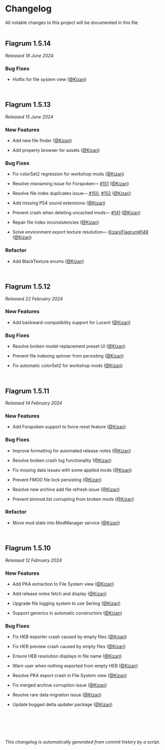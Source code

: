 # Changelog

All notable changes to this project will be documented in this file.  
&nbsp;

## Flagrum 1.5.14

_Released 18 June 2024_


### Bug Fixes

- Hotfix for file system view ([@Kizari](https://github.com/Kizari))


&nbsp;
## Flagrum 1.5.13

_Released 15 June 2024_


### New Features

- Add new file finder ([@Kizari](https://github.com/Kizari))

- Add property browser for assets ([@Kizari](https://github.com/Kizari))


### Bug Fixes

- Fix colorSet2 regression for workshop mods ([@Kizari](https://github.com/Kizari))

- Resolve misnaming issue for Forspoken—
[#151](https://github.com/Kizari/Flagrum/issues/151) ([@Kizari](https://github.com/Kizari))

- Resolve file index duplicates issue—
[#150](https://github.com/Kizari/Flagrum/issues/150), [#152](https://github.com/Kizari/Flagrum/issues/152) ([@Kizari](https://github.com/Kizari))

- Add missing PS4 sound extensions ([@Kizari](https://github.com/Kizari))

- Prevent crash when deleting uncached mods—
[#141](https://github.com/Kizari/Flagrum/issues/141) ([@Kizari](https://github.com/Kizari))

- Repair file index inconsistencies ([@Kizari](https://github.com/Kizari))

- Solve environment export texture resolution—
[Kizari/Flagrum#149](https://github.com/Kizari/Flagrum/issues/Kizari/Flagrum#149) ([@Kizari](https://github.com/Kizari))


### Refactor

- Add BlackTexture enums ([@Kizari](https://github.com/Kizari))


&nbsp;
## Flagrum 1.5.12

_Released 22 February 2024_


### New Features

- Add backward-compatibility support for Lucent ([@Kizari](https://github.com/Kizari))


### Bug Fixes

- Resolve broken model replacement preset UI ([@Kizari](https://github.com/Kizari))

- Prevent file indexing spinner from persisting ([@Kizari](https://github.com/Kizari))

- Fix automatic colorSet2 for workshop mods ([@Kizari](https://github.com/Kizari))


&nbsp;
## Flagrum 1.5.11

_Released 14 February 2024_


### New Features

- Add Forspoken support to force reset feature ([@Kizari](https://github.com/Kizari))


### Bug Fixes

- Improve formatting for automated release notes ([@Kizari](https://github.com/Kizari))

- Resolve broken crash log functionality ([@Kizari](https://github.com/Kizari))

- Fix missing data issues with some applied mods ([@Kizari](https://github.com/Kizari))

- Prevent FMOD file lock persisting ([@Kizari](https://github.com/Kizari))

- Resolve new archive add file refresh issue ([@Kizari](https://github.com/Kizari))

- Prevent binmod.list corrupting from broken mods ([@Kizari](https://github.com/Kizari))


### Refactor

- Move mod state into ModManager service ([@Kizari](https://github.com/Kizari))


&nbsp;
## Flagrum 1.5.10

_Released 12 February 2024_


### New Features

- Add PKA extraction to File System view ([@Kizari](https://github.com/Kizari))

- Add release notes fetch and display ([@Kizari](https://github.com/Kizari))

- Upgrade file logging system to use Serilog ([@Kizari](https://github.com/Kizari))

- Support generics in automatic constructors ([@Kizari](https://github.com/Kizari))


### Bug Fixes

- Fix HEB exporter crash caused by empty files ([@Kizari](https://github.com/Kizari))

- Fix HEB preview crash caused by empty files ([@Kizari](https://github.com/Kizari))

- Ensure HEB resolution displays in file name ([@Kizari](https://github.com/Kizari))

- Warn user when nothing exported from empty HEB ([@Kizari](https://github.com/Kizari))

- Resolve PKA export crash in File System view ([@Kizari](https://github.com/Kizari))

- Fix merged archive corruption issue ([@Kizari](https://github.com/Kizari))

- Resolve rare data migration issue ([@Kizari](https://github.com/Kizari))

- Update bugged delta updater package ([@Kizari](https://github.com/Kizari))


&nbsp;

&nbsp;
---
*This changelog is automatically generated from commit history by a script.*
